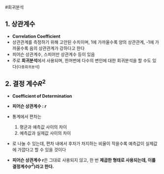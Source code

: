 #회귀분석

## 1. 상관계수
- **Correlation Coefficient**
- 상관관계를 측정하기 위해 고안된 수치이며, 
1에 가까울수록 양의 상관관계, -1에 가까울수록 음의 상관관계가 강하다고 한다
- 피어슨 상관계수, 스피어만 상관계수 등이 있음
- 주로 **회귀분석**에서 사용되며, 한꺼번에 다수의 변인에 대한 회귀분석을 할 수도 있다(`다중회귀분석`)

## 2. 결정 계수$R^2$
- **Coefficient of Determination**
- **피어슨 상관계수 : $r$**
- 통계에서 편차는
	1. 평균과 예측값 사이의 차이
	2. 예측값과 실제값 사이의 차이
- 로 나눌 수 있는데, 편차 내에서 후자가 차지하는 비율이 작을수록 예측값이 실제값에 가깝다고 할 수 있을 것이다

- **피어슨 상관계수 r**은 그대로 사용되지 않고, 한 번 **제곱한 형태로 사용되는데, 이를 결정계수($r^2$)라고 한다.**
